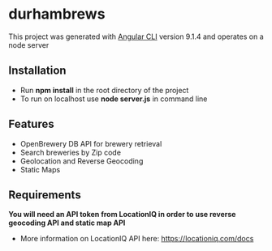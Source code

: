 # durhambrews

This project was generated with [Angular CLI](https://github.com/angular/angular-cli) version 9.1.4 and operates on a node server

## Installation
- Run **npm install** in the root directory of the project
- To run on localhost use **node server.js** in command line

## Features
- OpenBrewery DB API for brewery retrieval
- Search breweries by Zip code
- Geolocation and Reverse Geocoding
- Static Maps

## Requirements
**You will need an API token from LocationIQ in order to use reverse geocoding API and static map API**
- More information on LocationIQ API here: <https://locationiq.com/docs>
